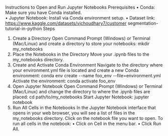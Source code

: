 Instructions to Open and Run Jupyter 
Notebooks 
Prerequisites 
• Conda: Make sure you have Conda installed.  
• Jupyter Notebook: Install via Conda environment setup. 
• Dataset link: https://www.kaggle.com/datasets/vjchoudhary7/customer
segmentation-tutorial-in-python 
Steps 
1. Create a Directory 
Open Command Prompt (Windows) or Terminal (Mac/Linux) and create a directory to store 
your notebooks: 
mkdir my_notebooks 
2. Place the Notebooks in the Directory 
Move your .ipynb files to the my_notebooks directory. 
3. Create and Activate Conda Environment 
Navigate to the directory where your environment.yml file is located and create a new Conda 
environment: 
conda env create --name foo_env --file=environment.yml 
Activate the environment: 
conda activate foo_env 
4. Open Jupyter Notebook 
Open Command Prompt (Windows) or Terminal (Mac/Linux) and change the directory to where 
the .ipynb files are placed: 
cd path/to/my_notebooks 
Start Jupyter Notebook: 
jupyter notebook 
5. Run All Cells in the Notebooks 
In the Jupyter Notebook interface that opens in your web browser, you will see a list of files in 
the my_notebooks directory. Click on the notebook file you want to open. 
To run all cells in the notebook: 
• Click on Cell in the menu bar. 
• Click Run All. 
